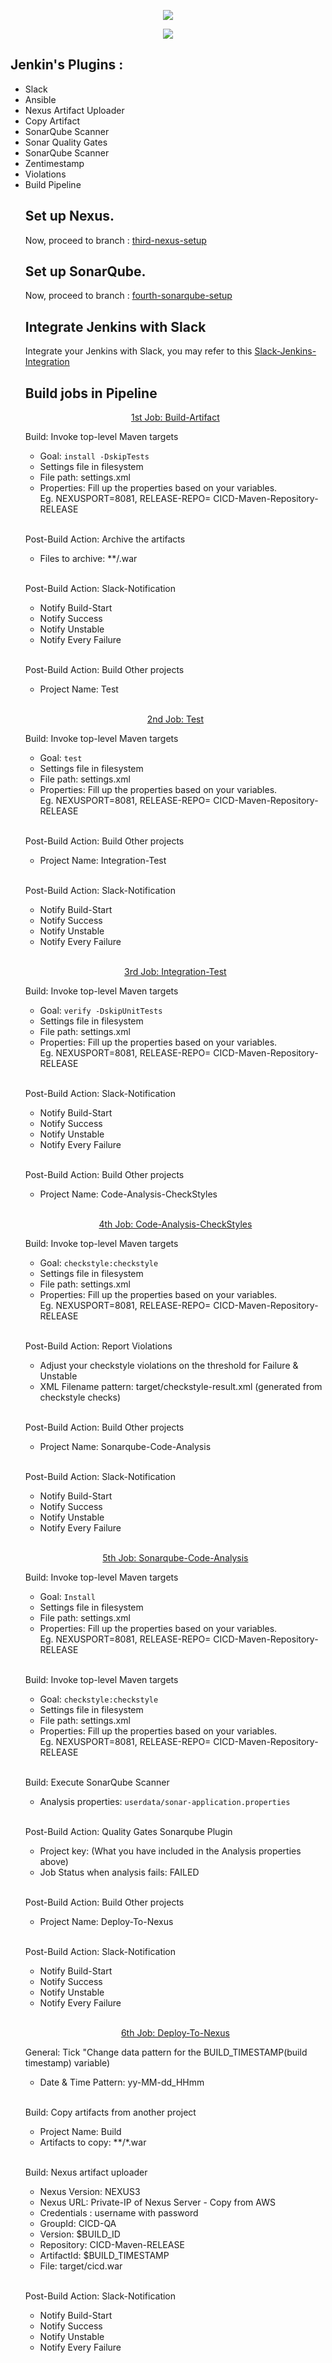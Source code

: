 <p align="center">
  <img src="https://user-images.githubusercontent.com/79030801/158131239-99cc298d-2524-4b86-97a4-f1ddee3ebad0.png" />
</p>

<p align="center">
  <img src="https://user-images.githubusercontent.com/79030801/158203676-c32049f9-6005-4186-a2c0-411a5c369b23.png" />
</p>

## Jenkin's Plugins : 
<ul style=“list-style-type:square”>
<li>Slack</li>
<li>Ansible</li>
<li>Nexus Artifact Uploader</li>
  <li>Copy Artifact</li>
  <li>SonarQube Scanner</li>
  <li>Sonar Quality Gates</li>
  <li>SonarQube Scanner</li>
  <li>Zentimestamp</li>
  <li>Violations</li>
  <li>Build Pipeline</li>

## Set up Nexus.
Now, proceed to branch : <a href="https://github.com/mikechngwk/CICD/tree/third-nexus-setup">third-nexus-setup</a>
  
## Set up SonarQube.
Now, proceed to branch : <a href="https://github.com/mikechngwk/CICD/tree/fourth-sonarqube-setup">fourth-sonarqube-setup</a>
 
## Integrate Jenkins with Slack 
Integrate your Jenkins with Slack, you may refer to this <a href="https://www.youtube.com/watch?v=TWwvxn2-J7E&t=19s">Slack-Jenkins-Integration</a>
  
 ## Build jobs in Pipeline
  
<p align="center">
  <ins>1st Job: Build-Artifact</ins><br>
</p>
Build: Invoke top-level Maven targets
<ul style=“list-style-type:square”>
  <li>Goal: <code>install -DskipTests</code></li>
  <li>Settings file in filesystem</li>
  <li>File path: settings.xml</li>
  <li>Properties: Fill up the properties based on your variables.<br>Eg. NEXUSPORT=8081, RELEASE-REPO= CICD-Maven-Repository-RELEASE</li>
    </ul><br>

Post-Build Action: Archive the artifacts
<ul style=“list-style-type:square”>
  <li>Files to archive: **/.war</li>
  </ul><br>
  
Post-Build Action: Slack-Notification
<ul style=“list-style-type:square”>
  <li>Notify Build-Start</li>
    <li>Notify Success</li>
    <li>Notify Unstable</li>
      <li>Notify Every Failure</li>
  </ul><br>

Post-Build Action: Build Other projects
<ul style=“list-style-type:square”>
  <li>Project Name: Test</li>
  </ul><br>
  
<p align="center">
  <ins>2nd Job: Test</ins><br>
</p>
Build: Invoke top-level Maven targets
<ul style=“list-style-type:square”>
  <li>Goal: <code>test</code></li>
  <li>Settings file in filesystem</li>
  <li>File path: settings.xml</li>
  <li>Properties: Fill up the properties based on your variables.<br>Eg. NEXUSPORT=8081, RELEASE-REPO= CICD-Maven-Repository-RELEASE</li>
  </ul><br>

  Post-Build Action: Build Other projects
<ul style=“list-style-type:square”>
  <li>Project Name: Integration-Test</li>
  </ul><br>
  
Post-Build Action: Slack-Notification
<ul style=“list-style-type:square”>
  <li>Notify Build-Start</li>
    <li>Notify Success</li>
    <li>Notify Unstable</li>
      <li>Notify Every Failure</li>
   </ul><br>
  
  
  
   <p align="center">
  <ins>3rd Job: Integration-Test</ins><br>
</p>
Build: Invoke top-level Maven targets
<ul style=“list-style-type:square”>
  <li>Goal: <code>verify -DskipUnitTests</code></li>
  <li>Settings file in filesystem</li>
  <li>File path: settings.xml</li>
  <li>Properties: Fill up the properties based on your variables.<br>Eg. NEXUSPORT=8081, RELEASE-REPO= CICD-Maven-Repository-RELEASE</li>
  </ul><br>
 

Post-Build Action: Slack-Notification
<ul style=“list-style-type:square”>
  <li>Notify Build-Start</li>
    <li>Notify Success</li>
    <li>Notify Unstable</li>
      <li>Notify Every Failure</li>
   </ul><br>
  
  Post-Build Action: Build Other projects
<ul style=“list-style-type:square”>
  <li>Project Name: Code-Analysis-CheckStyles</li>
  </ul><br>
  
  
  
 <p align="center">
  <ins>4th Job: Code-Analysis-CheckStyles</ins><br>
</p>
Build: Invoke top-level Maven targets
<ul style=“list-style-type:square”>
  <li>Goal: <code>checkstyle:checkstyle</code></li>
  <li>Settings file in filesystem</li>
  <li>File path: settings.xml</li>
  <li>Properties: Fill up the properties based on your variables.<br>Eg. NEXUSPORT=8081, RELEASE-REPO= CICD-Maven-Repository-RELEASE</li></ul><br>
 
Post-Build Action: Report Violations
<ul style=“list-style-type:square”>
  <li>Adjust your checkstyle violations on the threshold for Failure & Unstable</li>
  <li>XML Filename pattern: target/checkstyle-result.xml (generated from checkstyle checks)</li></ul><br>

  Post-Build Action: Build Other projects
<ul style=“list-style-type:square”>
  <li>Project Name: Sonarqube-Code-Analysis</li>
  </ul><br>
  
Post-Build Action: Slack-Notification
<ul style=“list-style-type:square”>
  <li>Notify Build-Start</li>
    <li>Notify Success</li>
    <li>Notify Unstable</li>
      <li>Notify Every Failure</li>
   </ul><br>
  
  
 <p align="center">
  <ins>5th Job: Sonarqube-Code-Analysis</ins><br>
</p>
Build: Invoke top-level Maven targets
<ul style=“list-style-type:square”>
  <li>Goal: <code>Install</code></li>
  <li>Settings file in filesystem</li>
  <li>File path: settings.xml</li>
  <li>Properties: Fill up the properties based on your variables.<br>Eg. NEXUSPORT=8081, RELEASE-REPO= CICD-Maven-Repository-RELEASE</li> </ul><br>

Build: Invoke top-level Maven targets
<ul style=“list-style-type:square”>
  <li>Goal: <code>checkstyle:checkstyle</code></li>
  <li>Settings file in filesystem</li>
  <li>File path: settings.xml</li>
  <li>Properties: Fill up the properties based on your variables.<br>Eg. NEXUSPORT=8081, RELEASE-REPO= CICD-Maven-Repository-RELEASE</li> </ul><br>

Build: Execute SonarQube Scanner
<ul style=“list-style-type:square”>
  <li>Analysis properties: <code>userdata/sonar-application.properties</code></li>
  </ul><br>

Post-Build Action: Quality Gates Sonarqube Plugin
<ul style=“list-style-type:square”>
  <li>Project key: (What you have included in the Analysis properties above)</li>
    <li>Job Status when analysis fails: FAILED</li>
   </ul><br>

  Post-Build Action: Build Other projects
<ul style=“list-style-type:square”>
  <li>Project Name: Deploy-To-Nexus</li>
  </ul><br>
  
Post-Build Action: Slack-Notification
<ul style=“list-style-type:square”>
  <li>Notify Build-Start</li>
    <li>Notify Success</li>
    <li>Notify Unstable</li>
      <li>Notify Every Failure</li>
   </ul><br>
  
 <p align="center">
  <ins>6th Job: Deploy-To-Nexus</ins><br>
</p>
  
General: Tick "Change data pattern for the BUILD_TIMESTAMP(build timestamp) variable)
<ul style=“list-style-type:square”>
  <li>Date & Time Pattern: yy-MM-dd_HHmm</li> </ul><br>
  
Build: Copy artifacts from another project
<ul style=“list-style-type:square”>
  <li>Project Name: Build</li>
  <li>Artifacts to copy: **/*.war</li>   </ul><br>
  
Build: Nexus artifact uploader
<ul style=“list-style-type:square”>
  <li>Nexus Version: NEXUS3</li>
  <li>Nexus URL: Private-IP of Nexus Server - Copy from AWS</li>
  <li>Credentials : username with password </li>
  <li>GroupId: CICD-QA</li>
  <li>Version: $BUILD_ID</li>
  <li>Repository: CICD-Maven-RELEASE</li>
  <li>ArtifactId: $BUILD_TIMESTAMP</li>
  <li>File: target/cicd.war</li>  
  </ul><br>
  
  Post-Build Action: Slack-Notification
<ul style=“list-style-type:square”>
  <li>Notify Build-Start</li>
    <li>Notify Success</li>
    <li>Notify Unstable</li>
      <li>Notify Every Failure</li>
   </ul><br>





